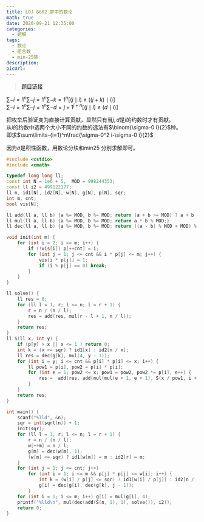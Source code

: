 ```yaml
---
title: LOJ 6682 梦中的数论
math: true
date: 2020-09-21 12:35:00
categories: 
  - 题解
tags: 
  - 数论
  - 组合数
  - min-25筛
description: 
picUrl: 
---
```



>[题目链接](https://loj.ac/problem/6682)  
<!--more-->
$\sum\limits-{i=1}^{n}\sum\limits-{j=1}^{n}\sum\limits-{k=1}^{n}[(j\mid i) \land ((j+k)\mid i)]$  
$\sum\limits-{i=1}^{n}\sum\limits-{j=1}^{n}\sum\limits-{d=j+1}^{j+n}[(j\mid i) \land (d\mid i)]$  

把枚举后验证变为直接计算贡献，显然只有当$j,d$是$i$的约数时才有贡献。  
从$i$的约数中选两个大小不同的约数的选法有$\binom{\sigma-0 i}{2}$种。  
即求$\sum\limits-{i=1}^n\frac{\sigma-0^2 i-\sigma-0 i}{2}$  

因为$\sigma$是积性函数，用数论分块和$\text{min25}$ 分别求解即可。   

```cpp
#include <cstdio>
#include <cmath>

typedef long long ll;
const int N = 1e6 + 5,  MOD = 998244353;
const ll i2 = 499122177;
ll n, id1[N], id2[N], w[N], g[N], p[N], sqr;
int m, cnt;
bool vis[N];

ll add(ll a, ll b) {a %= MOD, b %= MOD; return (a + b >= MOD) ? a + b - MOD : a + b;}
ll mul(ll a, ll b) {a %= MOD, b %= MOD; return a * b % MOD;}
ll dec(ll a, ll b) {a %= MOD, b %= MOD; return ((a - b) % MOD + MOD) % MOD;}

void init(int m) {
    for (int i = 2; i <= m; i++) {
		if (!vis[i]) p[++cnt] = i;
		for (int j = 1; j <= cnt && i * p[j] <= m; j++) {
			vis[i * p[j]] = 1;
			if (i % p[j] == 0) break;
		}
	}
}

ll solve() {
	ll res = 0;
	for (ll l = 1, r; l <= n; l = r + 1) {
		r = n / (n / l);
		res = add(res, mul(r - l + 1, n / l));
	}
	return res;
}
ll S(ll x, int y) {
	if (p[y] > x || x <= 1 ) return 0;
	int k = (x <= sqr) ? id1[x] : id2[n / x];
	ll res = dec(g[k], mul(4, y - 1));
	for (int i = y; i <= cnt && p[i] * p[i] <= x; i++) {
		ll pow1 = p[i], pow2 = p[i] * p[i];
		for (int e = 1; pow2 <= x; pow1 = pow2, pow2 *= p[i], e++) {
			res =  add(res, add(mul(mul(e + 1, e + 1), S(x / pow1, i + 1)), mul(e + 2, e + 2)));
		}
	}
	return res;
}

int main() {
    scanf("%lld", &n);
	sqr = int(sqrt(n)) + 1;
	init(sqr);
	for (ll l = 1, r; l <= n; l = r + 1) {
		r = n / (n / l);
		w[++m] = n / l;
		g[m] = dec(w[m], 1);
	    (w[m] <= sqr) ? id1[w[m]] = m : id2[r] = m;
	}
	for (int j = 1; j <= cnt; j++)
		for (int i = 1; i <= m && p[j] * p[j] <= w[i]; i++) {
			int k = (w[i] / p[j] <= sqr) ? id1[w[i] / p[j]] : id2[n / (w[i] / p[j])];
			g[i] = dec(g[i], dec(g[k], j - 1));
		}
	for (int i = 1; i <= m; i++) g[i] = mul(g[i], 4);
	printf("%lld\n", mul(dec(add(S(n, 1), 1), solve()), i2));
	return 0;
}

```